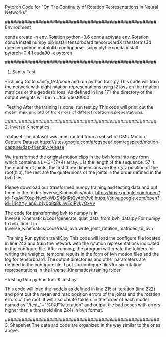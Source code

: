 Pytorch Code for "On The Continuity of Rotation Representations in Neural Networks"


#######################################################
Environment

conda create -n env_Rotation python=3.6
conda activate env_Rotation
conda install numpy
pip install tensorboard tensorboardX transforms3d opencv-python matplotlib configparser scipy plyfile
conda install pytorch=0.4.1 cuda90 -c pytorch

#######################################################
1. Sanity Test

-Training
Go to sanity_test/code and run python train.py
This code will train the network with eight rotation representations using l2 loss on the rotation matrices or the geodesic loss. As defined in line 171, the directory of the output weights will be in ../train/test0000

-Testing
After the training is done, run test.py 
This code will print out the mean, max and std of the errors of differet rotation representations.

#######################################################
2. Inverse Kinematics

-dataset
The dataset was constructed from a subset of CMU Motion Capture Dataset https://sites.google.com/a/cgspeed.com/cgspeed/motion-capture/daz-friendly-release

We transformed the original motion clips in the bvh form into npy form which contains a L*(3+57*4) array. L is the length of the sequence. 57 is the number of joints. the first three dimensions are the x,y,z position of the root(hip), the rest are the quaternions of the joints in the order defined in the bvh files.

Please download our transformed numpy training and testing data and put them in the folder Inverse_Kinematics/data.
https://drive.google.com/open?id=1ksAvPXoz-NwxikWIXS4SrlRtQyAbh7v8
https://drive.google.com/open?id=14cXYy_an6Lp1y0g8S8kJwEdlPykyQxVv

The code for transforming bvh to numpy is in Inverse_Kinematics/code/generate_quat_data_from_bvh_data.py
For numpy to bvh, find it in Inverse_Kinematics/code/read_bvh.write_joint_rotation_matrices_to_bvh

-Training
Run python trainIK.py
This code will load the configure file located in line 243 and train the network with the rotation representations indicated in the configure file. After running, the program will create the folders for writing the weights, temporal results in the form of bvh motion files and the log for tensorboard. The output directories and other parameters are defined in the configure file. I put six configure files for six rotation representations in the Inverse_Kinematics/training folder


-Testing
Run python trainIK_test.py

This code will load the models as defined in line 215 at iteration (line 222) and print out the mean and max position errors of the joints and the rotation errors of the root. It will also create folders in the folder of each model named as "/test_"+"%07d"%iteration" and output the bad poses with errors higher than a threshold (line 224) in bvh format.

########################################################
3. ShapeNet
The data and code are organized in the way similar to the ones above.
















